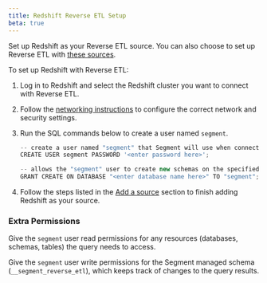 ```yaml
---
title: Redshift Reverse ETL Setup
beta: true
---
```


Set up Redshift as your Reverse ETL source. You can also choose to set up Reverse ETL with [these sources](link_to_catalog).

To set up Redshift with Reverse ETL: 
1. Log in to Redshift and select the Redshift cluster you want to connect with Reverse ETL.
2. Follow the [networking instructions](/docs/connections/storage/catalog/redshift/#networking) to configure the correct network and security settings. 
3. Run the SQL commands below to create a user named `segment`. 

    ```ts
    -- create a user named "segment" that Segment will use when connecting to your Redshift cluster.
    CREATE USER segment PASSWORD '<enter password here>';

    -- allows the "segment" user to create new schemas on the specified database. (this is the name you chose when provisioning your cluster)
    GRANT CREATE ON DATABASE "<enter database name here>" TO "segment";
    ```
4. Follow the steps listed in the [Add a source](/docs/connections/sources/reverse-etl#step-1-add-a-source) section to finish adding Redshift as your source.

### Extra Permissions
Give the `segment` user read permissions for any resources (databases, schemas, tables) the query needs to access. 

Give the `segment` user write permissions for the Segment managed schema (`__segment_reverse_etl`), which keeps track of changes to the query results.  